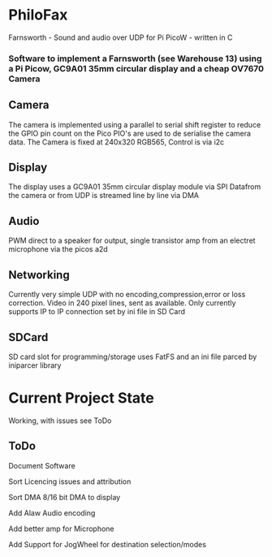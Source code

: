 # PhiloFax
Farnsworth - Sound and audio over UDP for Pi PicoW - written in C

### Software to implement a Farnsworth (see Warehouse 13) using a Pi Picow, GC9A01 35mm circular display and a cheap OV7670 Camera

## Camera
The camera is implemented using a parallel to serial shift register to reduce the GPIO pin count on the Pico
PIO's are used to de serialise the camera data. The Camera is fixed at 240x320 RGB565, Control is via i2c

## Display
The display uses a GC9A01 35mm circular display module via SPI
Datafrom the camera or from UDP is streamed line by line via DMA

## Audio
PWM direct to a speaker for output, single transistor amp from an electret microphone via the picos a2d

## Networking
Currently very simple UDP with no encoding,compression,error or loss correction. Video in 240 pixel lines, sent as available. 
Only currently supports IP to IP connection set by ini file in SD Card

## SDCard
SD card slot for programming/storage uses FatFS and an ini file parced by iniparcer library

# Current Project State
  Working, with issues see ToDo

## ToDo
Document Software

Sort Licencing issues and attribution

Sort DMA 8/16 bit DMA to display

Add Alaw Audio encoding

Add better amp for Microphone

Add Support for JogWheel for destination selection/modes






